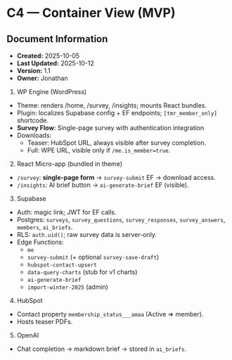 # C4 — Container View (MVP)

## Document Information
- **Created:** 2025-10-05
- **Last Updated:** 2025-10-12
- **Version:** 1.1
- **Owner:** Jonathan

1) WP Engine (WordPress)
- Theme: renders /home, /survey, /insights; mounts React bundles.
- Plugin: localizes Supabase config + EF endpoints; `[tmr_member_only]` shortcode.
- **Survey Flow**: Single-page survey with authentication integration
- Downloads:
  - Teaser: HubSpot URL, always visible after survey completion.
  - Full: WPE URL, visible only if `/me.is_member=true`.

2) React Micro-app (bundled in theme)
- `/survey`: **single-page form** → `survey-submit` EF → download access.
- `/insights`: AI brief button → `ai-generate-brief` EF (visible).

3) Supabase
- Auth: magic link; JWT for EF calls.
- Postgres: `surveys`, `survey_questions`, `survey_responses`, `survey_answers`, `members`, `ai_briefs`.
- RLS: `auth.uid()`; raw survey data is server-only.
- Edge Functions:
  - `me`
  - `survey-submit` (+ optional `survey-save-draft`)
  - `hubspot-contact-upsert`
  - `data-query-charts` (stub for v1 charts)
  - `ai-generate-brief`
  - `import-winter-2025` (admin)

4) HubSpot
- Contact property `membership_status___amaa` (Active ⇒ member).
- Hosts teaser PDFs.

5) OpenAI
- Chat completion → markdown brief → stored in `ai_briefs`.

